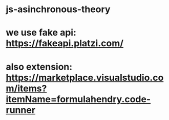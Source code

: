 # js-asinchronous-theory
# we use fake api: https://fakeapi.platzi.com/
# also extension: https://marketplace.visualstudio.com/items?itemName=formulahendry.code-runner

